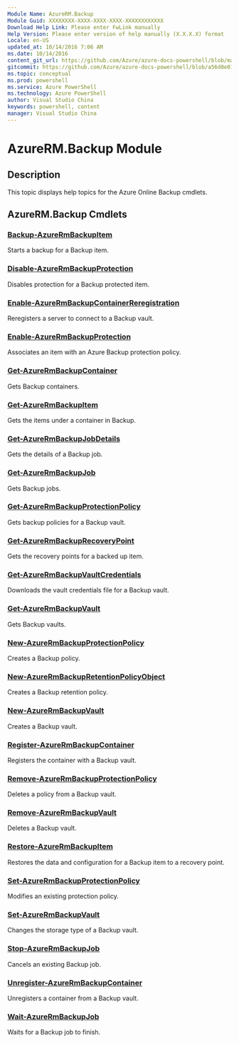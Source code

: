 ```yaml
---
Module Name: AzureRM.Backup
Module Guid: XXXXXXXX-XXXX-XXXX-XXXX-XXXXXXXXXXXX
Download Help Link: Please enter FwLink manually
Help Version: Please enter version of help manually (X.X.X.X) format
Locale: en-US
updated_at: 10/14/2016 7:06 AM
ms.date: 10/14/2016
content_git_url: https://github.com/Azure/azure-docs-powershell/blob/master/azureps-cmdlets-docs/ResourceManager/AzureRM.Backup/v2.0/CmdletMDs/AzureRM.Backup.md
gitcommit: https://github.com/Azure/azure-docs-powershell/blob/a56d0e01e65c2c33aa2af13dd29addc94ead6e88/azureps-cmdlets-docs/ResourceManager/AzureRM.Backup/v2.0/CmdletMDs/AzureRM.Backup.md
ms.topic: conceptual
ms.prod: powershell
ms.service: Azure PowerShell
ms.technology: Azure PowerShell
author: Visual Studio China
keywords: powershell, content
manager: Visual Studio China
---
```


# AzureRM.Backup Module
## Description
This topic displays help topics for the Azure Online Backup cmdlets. 

## AzureRM.Backup Cmdlets
### [Backup-AzureRmBackupItem](Backup-AzureRmBackupItem.md)
Starts a backup for a Backup item.


### [Disable-AzureRmBackupProtection](Disable-AzureRmBackupProtection.md)
Disables protection for a Backup protected item.


### [Enable-AzureRmBackupContainerReregistration](Enable-AzureRmBackupContainerReregistration.md)
Reregisters a server to connect to a Backup vault.


### [Enable-AzureRmBackupProtection](Enable-AzureRmBackupProtection.md)
Associates an item with an Azure Backup protection policy.


### [Get-AzureRmBackupContainer](Get-AzureRmBackupContainer.md)
Gets Backup containers.


### [Get-AzureRmBackupItem](Get-AzureRmBackupItem.md)
Gets the items under a container in Backup.


### [Get-AzureRmBackupJobDetails](Get-AzureRmBackupJobDetails.md)
Gets the details of a Backup job.


### [Get-AzureRmBackupJob](Get-AzureRmBackupJob.md)
Gets Backup jobs.


### [Get-AzureRmBackupProtectionPolicy](Get-AzureRmBackupProtectionPolicy.md)
Gets backup policies for a Backup vault.


### [Get-AzureRmBackupRecoveryPoint](Get-AzureRmBackupRecoveryPoint.md)
Gets the recovery points for a backed up item.


### [Get-AzureRmBackupVaultCredentials](Get-AzureRmBackupVaultCredentials.md)
Downloads the vault credentials file for a Backup vault.


### [Get-AzureRmBackupVault](Get-AzureRmBackupVault.md)
Gets Backup vaults.


### [New-AzureRmBackupProtectionPolicy](New-AzureRmBackupProtectionPolicy.md)
Creates a Backup policy.


### [New-AzureRmBackupRetentionPolicyObject](New-AzureRmBackupRetentionPolicyObject.md)
Creates a Backup retention policy.


### [New-AzureRmBackupVault](New-AzureRmBackupVault.md)
Creates a Backup vault.


### [Register-AzureRmBackupContainer](Register-AzureRmBackupContainer.md)
Registers the container with a Backup vault.


### [Remove-AzureRmBackupProtectionPolicy](Remove-AzureRmBackupProtectionPolicy.md)
Deletes a policy from a Backup vault.


### [Remove-AzureRmBackupVault](Remove-AzureRmBackupVault.md)
Deletes a Backup vault.


### [Restore-AzureRmBackupItem](Restore-AzureRmBackupItem.md)
Restores the data and configuration for a Backup item to a recovery point.


### [Set-AzureRmBackupProtectionPolicy](Set-AzureRmBackupProtectionPolicy.md)
Modifies an existing protection policy.


### [Set-AzureRmBackupVault](Set-AzureRmBackupVault.md)
Changes the storage type of a Backup vault.


### [Stop-AzureRmBackupJob](Stop-AzureRmBackupJob.md)
Cancels an existing Backup job.


### [Unregister-AzureRmBackupContainer](Unregister-AzureRmBackupContainer.md)
Unregisters a container from a Backup vault.


### [Wait-AzureRmBackupJob](Wait-AzureRmBackupJob.md)
Waits for a Backup job to finish.



